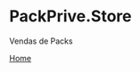 # PackPrive.Store
Vendas de Packs

[Home](https://packpriv.github.io/PackPrive.Store/site-packpriv/index.html)